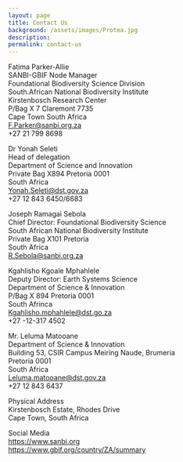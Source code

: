 ```yaml
---
layout: page
title: Contact Us
background: /assets/images/Protea.jpg
description:
permalink: contact-us
---
```


Fatima Parker-Allie<br> 
SANBI-GBIF Node Manager<br>
Foundational Biodiversity Science Division<br>
South.African National Biodiversity Institute<br> 
Kirstenbosch Research Center<br>
P/Bag X 7 Claremont 7735<br>
Cape Town South Africa<br>
<F.Parker@sanbi.org.za><br>
+27 21 799 8698 

Dr Yonah Seleti<br>
Head of delegation<br>
Department of Science and Innovation<br>
Private Bag X894 Pretoria 0001<br>
South Africa<br>
<Yonah.Seleti@dst.gov.za><br>
+27 12 843 6450/6683<br>

Joseph Ramagai Sebola<br>
Chief Director: Foundational Biodiversity Science<br>
South African National Biodiversity Institute <br> 
Private Bag X101 Pretoria<br>
South Africa<br>
<R.Sebola@sanbi.org.za><br>

Kgahlisho Kgoale Mphahlele<br>
Deputy Director: Earth Systems Science<br>
Department of Science & Innovation<br>
P/Bag X 894 Pretoria 0001<br>
South Afrinca<br>
<Kgahlisho.mphahlele@dst.go.za><br>
+27 -12-317 4502<br>

Mr. Leluma Matooane<br>
Department of Science & Innovation<br>
Building 53, CSIR Campus Meiring Naude, Brumeria<br>
Pretoria 0001<br>
South Africa<br>
<Leluma.matooane@dst.gov.za><br>
+27 12 843 6437<br>

Physical Address<br>
Kirstenbosch Estate, Rhodes Drive<br>
Cape Town, South Africa<br>


Social Media<br>
https://www.sanbi.org<br> 
https://www.gbif.org/country/ZA/summary<br>                                    



  


                                                        







                                                             
                                                             
                                                             
                                                          
